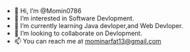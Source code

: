 - 👋 Hi, I’m @Momin0786
- 👀 I’m interested in Software Devlopment.
- 🌱 I’m currently learning Java devloper,and Web Devloper.
- 💞️ I’m looking to collaborate on Devlopment.
- 📫 You can reach me at mominarfat13@gmail.com

<!---
Momin0786/Momin0786 is a ✨ special ✨ repository because its `README.md` (this file) appears on your GitHub profile.
You can click the Preview link to take a look at your changes.
--->

